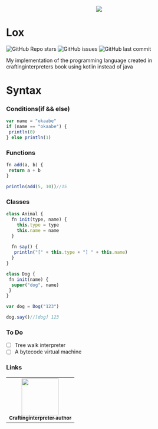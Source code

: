 <p align="center"><img src="https://craftinginterpreters.com/image/logotype-small.png"/></p>
 
# Lox

![GitHub Repo stars](https://img.shields.io/github/stars/okaabe/void?color=orange&style=for-the-badge)
![GitHub issues](https://img.shields.io/github/issues/okaabe/void?color=orange&style=for-the-badge)
![GitHub last commit](https://img.shields.io/github/last-commit/okaabe/void?color=orange&style=for-the-badge)


<p>My implementation of the programming language created in craftinginterpreters book using kotlin instead of java</p>

# Syntax

### Conditions(if && else)
```js
var name = "okaabe"
if (name == "okaabe") {
 println(0)
} else println(1)
```
### Functions
```js
fn add(a, b) {
 return a + b
}

println(add(5, 10))//15
```
### Classes
```js
class Animal {
  fn init(type, name) {
    this.type = type
    this.name = name
  }
  
  fn say() {
   println("[" + this.type + "] " + this.name)
  }
}

class Dog {
 fn init(name) {
  super("dog", name)
 }
}

var dog = Dog("123")

dog.say()//[dog] 123
```

### To Do
- [ ] Tree walk interpreter
- [ ] A bytecode virtual machine

### Links

<table>
  <tr>
    <td align="center"><a href="https://github.com/munificent/craftinginterpreters"><img src="https://avatars0.githubusercontent.com/u/46275?s=400&v=44" width="100px;" alt=""/><br /><sub><b>Craftinginterpreter author</b></sub></a>
